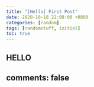 ```yaml
---
title: "[Hello] First Post"
date: 2020-10-18 22:08:00 +0800
categories: [random]
tags: [randomstuff, initial]
toc: true
---
```


**HELLO**
---
comments: false
---
